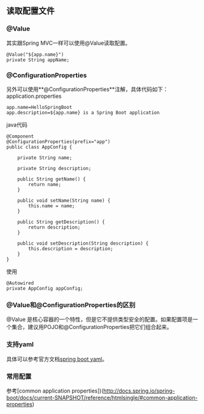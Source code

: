 ## 读取配置文件

### @Value
其实跟Spring MVC一样可以使用@Value读取配置。

```
@Value("${app.name}")
private String appName;
```

### @ConfigurationProperties
另外可以使用**@ConfigurationProperties**注解，具体代码如下：
application.properties
```
app.name=HelloSpringBoot
app.description=${app.name} is a Spring Boot application
```
java代码
```
@Component
@ConfigurationProperties(prefix="app")
public class AppConfig {

    private String name;

    private String description;

    public String getName() {
        return name;
    }

    public void setName(String name) {
        this.name = name;
    }

    public String getDescription() {
        return description;
    }

    public void setDescription(String description) {
        this.description = description;
    }
}
```
使用
```
@Autowired
private AppConfig appConfig;
```

### @Value和@ConfigurationProperties的区别
@Value 是核心容器的一个特性，但是它不提供类型安全的配置。如果配置项是一个集合，建议用POJO和@ConfigurationProperties把它们组合起来。

### 支持yaml
具体可以参考官方文档[spring boot yaml](http://docs.spring.io/spring-boot/docs/current/reference/html/boot-features-external-config.html#boot-features-external-config-yaml)。

### 常用配置
参考[common application properties])(http://docs.spring.io/spring-boot/docs/current-SNAPSHOT/reference/htmlsingle/#common-application-properties)
